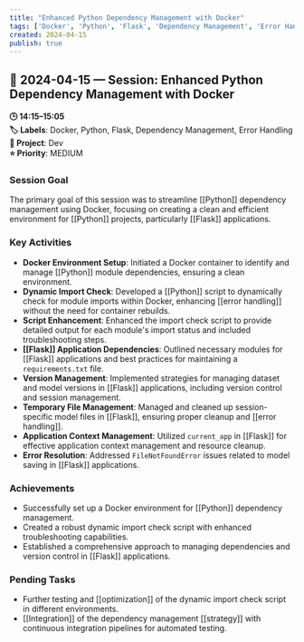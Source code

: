 ```yaml
---
title: "Enhanced Python Dependency Management with Docker"
tags: ['Docker', 'Python', 'Flask', 'Dependency Management', 'Error Handling']
created: 2024-04-15
publish: true
---
```


## 📅 2024-04-15 — Session: Enhanced Python Dependency Management with Docker

**🕒 14:15–15:05**  
**🏷️ Labels**: Docker, Python, Flask, Dependency Management, Error Handling  
**📂 Project**: Dev  
**⭐ Priority**: MEDIUM  


### Session Goal
The primary goal of this session was to streamline [[Python]] dependency management using Docker, focusing on creating a clean and efficient environment for [[Python]] projects, particularly [[Flask]] applications.

### Key Activities
- **Docker Environment Setup**: Initiated a Docker container to identify and manage [[Python]] module dependencies, ensuring a clean environment.
- **Dynamic Import Check**: Developed a [[Python]] script to dynamically check for module imports within Docker, enhancing [[error handling]] without the need for container rebuilds.
- **Script Enhancement**: Enhanced the import check script to provide detailed output for each module's import status and included troubleshooting steps.
- **[[Flask]] Application Dependencies**: Outlined necessary modules for [[Flask]] applications and best practices for maintaining a `requirements.txt` file.
- **Version Management**: Implemented strategies for managing dataset and model versions in [[Flask]] applications, including version control and session management.
- **Temporary File Management**: Managed and cleaned up session-specific model files in [[Flask]], ensuring proper cleanup and [[error handling]].
- **Application Context Management**: Utilized `current_app` in [[Flask]] for effective application context management and resource cleanup.
- **Error Resolution**: Addressed `FileNotFoundError` issues related to model saving in [[Flask]] applications.

### Achievements
- Successfully set up a Docker environment for [[Python]] dependency management.
- Created a robust dynamic import check script with enhanced troubleshooting capabilities.
- Established a comprehensive approach to managing dependencies and version control in [[Flask]] applications.

### Pending Tasks
- Further testing and [[optimization]] of the dynamic import check script in different environments.
- [[Integration]] of the dependency management [[strategy]] with continuous integration pipelines for automated testing.
